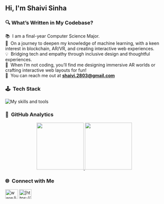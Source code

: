 ## Hi, I'm Shaivi Sinha

### 🔍&nbsp;What’s Written in My Codebase?


📚 &nbsp;I am a final-year Computer Science Major.\
🌱 &nbsp;On a journey to deepen my knowledge of machine learning, with a keen interest in blockchain, AR/VR, and creating interactive web experiences.\
💡 &nbsp;Bridging tech and empathy through inclusive design and thoughtful experiences.\
🎨 &nbsp;When I’m not coding, you’ll find me designing immersive AR worlds or crafting interactive web layouts for fun! \
📧 &nbsp;You can reach me out at **shaivi.2803@gmail.com**
<!-- 👨‍💻 &nbsp;Check out my [Portfolio](https://shaivisinha.notion.site/Shaivi-Sinha-453053a341e84d509784b6e7e10a6f37?pvs=4)\ -->

### 🕹️ &nbsp;Tech Stack

![My skills and tools](https://skillicons.dev/icons?i=cpp,python,js,html,css,mongodb,java,react,django,mysql,figma,unity,blender,photoshop,rust&theme=light&perline=13)

### 🎢 &nbsp;GitHub Analytics

<p align="center">
  <a href="https://github.com/shaivi2028">
    <img height="150em" src="https://github-readme-stats-eight-theta.vercel.app/api?username=shaivi2028&show_icons=true&theme=algolia&include_all_commits=true&count_private=true"/>
    <img height="150em" src="https://github-readme-stats-eight-theta.vercel.app/api/top-langs/?username=shaivi2028&layout=compact&langs_count=8&theme=algolia"/>
  </a>
</p>

### 🌐 &nbsp;Connect with Me

<p align="left">
<a href="https://linkedin.com/in/www.linkedin.com/in/shaivisinha2028" target="blank"><img align="center" src="https://raw.githubusercontent.com/rahuldkjain/github-profile-readme-generator/master/src/images/icons/Social/linked-in-alt.svg" alt="www.linkedin.com/in/shaivisinha2028" height="30" width="40" /></a>
<a href="https://www.youtube.com/c/https://www.youtube.com/@shaivisinha670" target="blank"><img align="center" src="https://raw.githubusercontent.com/rahuldkjain/github-profile-readme-generator/master/src/images/icons/Social/youtube.svg" alt="[https://www.youtube.com/@shaivisinha670](https://www.youtube.com/@shaivisinha670)" height="30" width="40" /></a>
</p>
